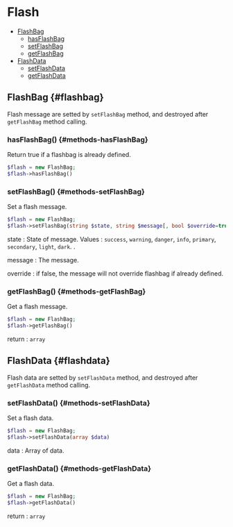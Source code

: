 # Flash

- [FlashBag](#flashbag)
    - [hasFlashBag](#methods-hasFlashBag)
    - [setFlashBag](#methods-setFlashBag)
    - [getFlashBag](#methods-getFlashBag)
- [FlashData](#flashdata)
    - [setFlashData](#methods-setFlashData)
    - [getFlashData](#methods-getFlashData)

## FlashBag {#flashbag}

Flash message are setted by `setFlashBag` method, and destroyed after `getFlashBag` method calling.

### hasFlashBag() {#methods-hasFlashBag}

Return true if a flashbag is already defined.

```php
$flash = new FlashBag;
$flash->hasFlashBag()
```

### setFlashBag() {#methods-setFlashBag}

Set a flash message.

```php
$flash = new FlashBag;
$flash->setFlashBag(string $state, string $message[, bool $override=true])
```

state
: State of message. Values : `success`, `warning`, `danger`, `info`, `primary`, `secondary`, `light`, `dark`.
.

message
: The message.

override
: if false, the message will not override flashbag if already defined.

### getFlashBag() {#methods-getFlashBag}

Get a flash message.

```php
$flash = new FlashBag;
$flash->getFlashBag()
```

return
: `array`

## FlashData {#flashdata}

Flash data are setted by `setFlashData` method, and destroyed after `getFlashData` method calling.

### setFlashData() {#methods-setFlashData}

Set a flash data.

```php
$flash = new FlashBag;
$flash->setFlashData(array $data)
```

data
: Array of data.

### getFlashData() {#methods-getFlashData}

Get a flash data.

```php
$flash = new FlashBag;
$flash->getFlashData()
```

return
: `array`
